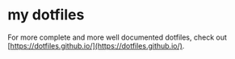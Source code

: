 # my dotfiles

For more complete and more well documented dotfiles, check out [https://dotfiles.github.io/](https://dotfiles.github.io/).
